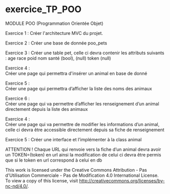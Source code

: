 # exercice_TP_POO
MODULE
POO
(Programmation Orientée Objet)

Exercice 1 : 
Créer l'architecture MVC du projet.

Exercice 2 :
Créer une base de donnée poo_pets

Exercice 3 :
Créer une table pet, celle ci devra contenir les attributs suivants :
age race poid nom  santé (bool), (null) token (null) 

Exercice 4 :   
Créer une page qui permettra d'insérer un animal en base de donné

Exercice 5 :  
Créer une page qui permettra d’afficher la liste des  noms des animaux

Exercice 6 :  
Créer une page qui va permettre d’afficher les renseignement d’un animal directement depuis la liste des animaux

Exercice 4 :  
Créer une page qui va permettre de modifier les informations d’un animal,  celle ci devra être accessible directement depuis sa fiche de renseignement 

Exercice 5 :
Créer une interface et l’implémenter à la class animal


ATTENTION !
Chaque URL qui renvoie vers la fiche d’un animal devra avoir un TOKEN=(token) en url ainsi la modification de celui ci devra être permis que si le token en url correspond à celui en db

This work is licensed under the Creative Commons Attribution - Pas d'Utilisation Commerciale - Pas de Modification 4.0 International License. To view a copy of this license, visit
http://creativecommons.org/licenses/by-nc-nd/4.0/.

